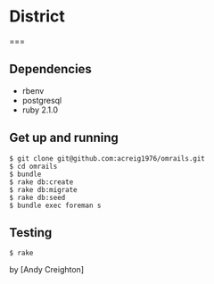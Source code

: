 # District
===

Dependencies
---
- rbenv
- postgresql
- ruby 2.1.0

Get up and running
---
    $ git clone git@github.com:acreig1976/omrails.git
    $ cd omrails
    $ bundle
    $ rake db:create
    $ rake db:migrate
    $ rake db:seed
    $ bundle exec foreman s

Testing
---
    $ rake

by [Andy Creighton]
